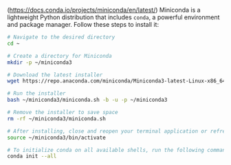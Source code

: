 (https://docs.conda.io/projects/miniconda/en/latest/)
Miniconda is a lightweight Python distribution that includes `conda`, a powerful environment and package manager. Follow these steps to install it:
```bash
# Navigate to the desired directory
cd ~

# Create a directory for Miniconda
mkdir -p ~/miniconda3

# Download the latest installer
wget https://repo.anaconda.com/miniconda/Miniconda3-latest-Linux-x86_64.sh -O ~/miniconda3/miniconda.sh

# Run the installer
bash ~/miniconda3/miniconda.sh -b -u -p ~/miniconda3

# Remove the installer to save space
rm -rf ~/miniconda3/miniconda.sh

# After installing, close and reopen your terminal application or refresh it by running the following command:
source ~/miniconda3/bin/activate

# To initialize conda on all available shells, run the following command:
conda init --all
```